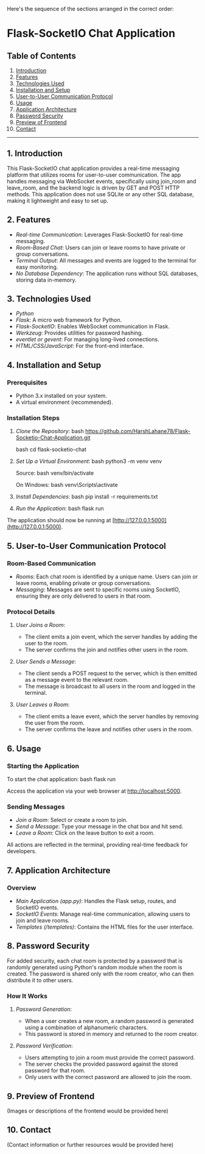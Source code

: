 Here's the sequence of the sections arranged in the correct order:

# Flask-SocketIO Chat Application

## Table of Contents
1. [Introduction](#introduction)
2. [Features](#features)
3. [Technologies Used](#technologies-used)
4. [Installation and Setup](#installation-and-setup)
5. [User-to-User Communication Protocol](#user-to-user-communication-protocol)
6. [Usage](#usage)
7. [Application Architecture](#application-architecture)
8. [Password Security](#password-security)
9. [Preview of Frontend](#preview-of-frontend)
10. [Contact](#contact)

---

## 1. Introduction

This Flask-SocketIO chat application provides a real-time messaging platform that utilizes rooms for user-to-user communication. The app handles messaging via WebSocket events, specifically using join_room and leave_room, and the backend logic is driven by GET and POST HTTP methods. This application does not use SQLite or any other SQL database, making it lightweight and easy to set up.

## 2. Features

- *Real-time Communication*: Leverages Flask-SocketIO for real-time messaging.
- *Room-Based Chat*: Users can join or leave rooms to have private or group conversations.
- *Terminal Output*: All messages and events are logged to the terminal for easy monitoring.
- *No Database Dependency*: The application runs without SQL databases, storing data in-memory.

## 3. Technologies Used

- *Python*
- *Flask*: A micro web framework for Python.
- *Flask-SocketIO*: Enables WebSocket communication in Flask.
- *Werkzeug*: Provides utilities for password hashing.
- *eventlet or gevent*: For managing long-lived connections.
- *HTML/CSS/JavaScript*: For the front-end interface.

## 4. Installation and Setup

### Prerequisites

- Python 3.x installed on your system.
- A virtual environment (recommended).

### Installation Steps

1. *Clone the Repository*:
   bash
   https://github.com/HarshLahane78/Flask-Socketio-Chat-Application.git
   
   bash
   cd flask-socketio-chat
   

2. *Set Up a Virtual Environment*:
   bash
   python3 -m venv venv
   
   Source:
   bash
   venv/bin/activate
   
   On Windows:
   bash
   venv\Scripts\activate
   

3. *Install Dependencies*:
   bash
   pip install -r requirements.txt
   

4. *Run the Application*:
   bash
   flask run
   

The application should now be running at [http://127.0.0.1:5000](http://127.0.0.1:5000).

## 5. User-to-User Communication Protocol

### Room-Based Communication

- *Rooms*: Each chat room is identified by a unique name. Users can join or leave rooms, enabling private or group conversations.
- *Messaging*: Messages are sent to specific rooms using SocketIO, ensuring they are only delivered to users in that room.

### Protocol Details

1. *User Joins a Room*:
   - The client emits a join event, which the server handles by adding the user to the room.
   - The server confirms the join and notifies other users in the room.

2. *User Sends a Message*:
   - The client sends a POST request to the server, which is then emitted as a message event to the relevant room.
   - The message is broadcast to all users in the room and logged in the terminal.

3. *User Leaves a Room*:
   - The client emits a leave event, which the server handles by removing the user from the room.
   - The server confirms the leave and notifies other users in the room.

## 6. Usage

### Starting the Application

To start the chat application:
bash
flask run


Access the application via your web browser at [http://localhost:5000](http://localhost:5000).

### Sending Messages

- *Join a Room*: Select or create a room to join.
- *Send a Message*: Type your message in the chat box and hit send.
- *Leave a Room*: Click on the leave button to exit a room.

All actions are reflected in the terminal, providing real-time feedback for developers.

## 7. Application Architecture

### Overview

- *Main Application (app.py)*: Handles the Flask setup, routes, and SocketIO events.
- *SocketIO Events*: Manage real-time communication, allowing users to join and leave rooms.
- *Templates (/templates)*: Contains the HTML files for the user interface.

## 8. Password Security

For added security, each chat room is protected by a password that is randomly generated using Python's random module when the room is created. The password is shared only with the room creator, who can then distribute it to other users.<br>

### How It Works

1. *Password Generation*:
   - When a user creates a new room, a random password is generated using a combination of alphanumeric characters.
   - This password is stored in memory and returned to the room creator.

2. *Password Verification*:
   - Users attempting to join a room must provide the correct password.
   - The server checks the provided password against the stored password for that room.
   - Only users with the correct password are allowed to join the room.


## 9. Preview of Frontend

(Images or descriptions of the frontend would be provided here)

## 10. Contact

(Contact information or further resources would be provided here)
